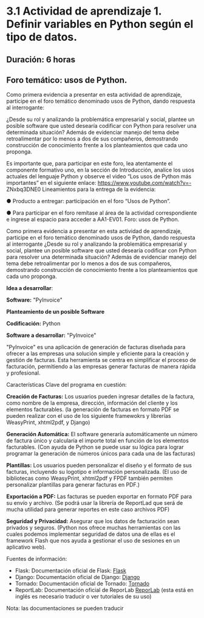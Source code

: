 # 3.1 Actividad de aprendizaje 1. Definir variables en Python según el tipo de datos. 

## Duración: 6 horas 

## Foro temático: usos de Python.  

Como primera evidencia a presentar en esta actividad de aprendizaje, participe en el foro temático denominado usos de Python, dando respuesta al interrogante: 

 ¿Desde su rol y analizando la problemática empresarial y social, plantee un posible software que usted desearía codificar con Python para resolver una determinada situación? Además de evidenciar manejo del tema debe retroalimentar por lo menos a dos de sus compañeros, demostrando construcción de conocimiento frente a los planteamientos que cada uno proponga.  

Es importante que, para participar en este foro, lea atentamente el componente formativo uno, en la sección de Introducción, analice los usos actuales del lenguaje Python y observe el video “Los usos de Python más importantes” en el siguiente enlace: https://www.youtube.com/watch?v=- ZNxbq3DNE0 Lineamientos para la entrega de la evidencia:  

● Producto a entregar: participación en el foro “Usos de Python”. 

● Para participar en el foro remítase al área de la actividad correspondiente e ingrese al espacio para acceder a AA1-EV01. Foro: usos de Python. 

Como primera evidencia a presentar en esta actividad de aprendizaje, participe en el foro temático denominado usos de Python, dando respuesta al interrogante ¿Desde su rol y analizando la problemática empresarial y social, plantee un posible software que usted desearía codificar con Python para resolver una determinada situación? Además de evidenciar manejo del tema debe retroalimentar por lo menos a dos de sus compañeros, demostrando construcción de conocimiento frente a los planteamientos que cada uno proponga. 

__Idea a desarrollar__: 

__Software:__ "PyInvoice" 

__Planteamiento de un posible Software__ 

__Codificación:__ Python 

__Software a desarrollar:__ "PyInvoice"  

"PyInvoice" es una aplicación de generación de facturas diseñada para ofrecer a las empresas una solución simple y eficiente para la creación y gestión de facturas. Esta herramienta se centra en simplificar el proceso de facturación, permitiendo a las empresas generar facturas de manera rápida y profesional. 

Características Clave del programa en cuestión:  

__Creación de Facturas:__  Los usuarios pueden ingresar detalles de la factura, como nombre de la empresa, dirección, información del cliente y los elementos facturables. (la generación de facturas en formato PDF se pueden realizar con el uso de los siguiente framewokrs  y librerías WeasyPrint, xhtml2pdf, y Django) 

__Generación Automática:__  El software generaría automáticamente un número de factura único y calcularía el importe total en función de los elementos facturables. (Con ayuda de Python se puede usar su lógica para lograr programar la generación de números únicos para cada una de las facturas) 

__Plantillas:__ Los usuarios pueden personalizar el diseño y el formato de sus facturas, incluyendo su logotipo e información personalizada. (El uso de bibliotecas como WeasyPrint, xhtml2pdf y FPDF también permiten personalizar plantillas para generar facturas en PDF.)  

__Exportación a PDF:__ Las facturas se pueden exportar en formato PDF para su envío y archivo. (Se podrá usar la librería de ReportLad que será de mucha utilidad para generar reportes en este caso archivos PDF) 

__Seguridad y Privacidad:__ Asegurar que los datos de facturación sean privados y seguros. (Python nos ofrece muchas herramientas con las cuales podemos implementar seguridad de datos una de ellas es el framework Flash que nos ayuda a gestionar el uso de sesiones en un aplicativo web). 

Fuentes de información: 
 
 - Flask: Documentación oficial de Flask: [Flask](https://flask.palletsprojects.com/en/2.1.x/)  
 - Django: Documentación oficial de Django: [Django](https://docs.djangoproject.com/en/4.2/) 
 - Tornado: Documentación oficial de Tornado: [Tornado](https://www.tornadoweb.org/en/stable/) 
 - ReportLab: Documentación oficial de ReporLab [ReporLab](http://www.reportlab.com/docs/reportlab-userguide.pdf) (esta está en inglés es necesario traducir o ver tutoriales de su uso)
   
Nota: las documentaciones se pueden traducir  
